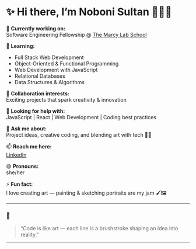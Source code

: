 # ✨ Hi there, I’m Noboni Sultan 👩🏽‍💻  

🔭 **Currently working on:**  
Software Engineering Fellowship @ [The Marcy Lab School](https://www.marcylabschool.org/)  

🌱 **Learning:**  
- Full Stack Web Development  
- Object-Oriented & Functional Programming  
- Web Development with JavaScript  
- Relational Databases  
- Data Structures & Algorithms  

👯 **Collaboration interests:**  
Exciting projects that spark creativity & innovation  

🤔 **Looking for help with:**  
JavaScript | React | Web Development | Coding best practices  

💬 **Ask me about:**  
Project ideas, creative coding, and blending art with tech 🎨✨  

📫 **Reach me here:**  
[LinkedIn](https://www.linkedin.com/in/nobonisultan/)  

😄 **Pronouns:**  
she/her  

⚡ **Fun fact:**  
I love creating art — painting & sketching portraits are my jam 🖌️🖼️  

---

### 🌟 
> “Code is like art — each line is a brushstroke shaping an idea into reality.”  

---


